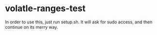 volatle-ranges-test
===================

In order to use this, just run setup.sh. It will ask for sudo access, and then continue on its merry way.
